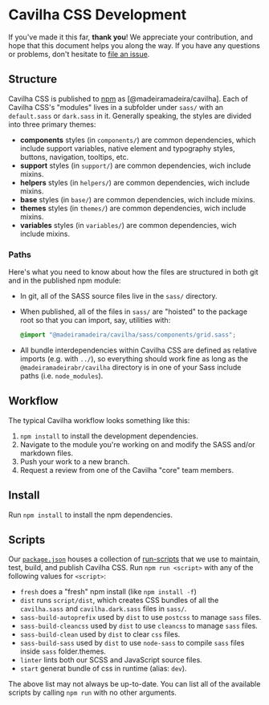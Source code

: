 # Cavilha CSS Development

If you've made it this far, **thank you**! We appreciate your contribution, and hope that this document helps you along the way. If you have any questions or problems, don't hesitate to [file an issue](https://github.com/madeiramadeirabr/cavilha/issues/new).

## Structure
Cavilha CSS is published to [npm] as [@madeiramadeira/cavilha]. Each of Cavilha CSS's "modules" lives in a subfolder under `sass/` with an `default.sass` or `dark.sass` in it. Generally speaking, the styles are divided into three primary themes:

* **components** styles (in `components/`) are common dependencies, which include support variables, native element and typography styles, buttons, navigation, tooltips, etc.
* **support** styles (in `support/`) are common dependencies, wich include mixins.
* **helpers** styles (in `helpers/`) are common dependencies, wich include mixins.
* **base** styles (in `base/`) are common dependencies, wich include mixins.
* **themes** styles (in `themes/`) are common dependencies, wich include mixins.
* **variables** styles (in `variables/`) are common dependencies, wich include mixins.

### Paths
Here's what you need to know about how the files are structured in both git and in the published npm module:

* In git, all of the SASS source files live in the `sass/` directory.
* When published, all of the files in `sass/` are "hoisted" to the package root so that you can import, say, utilities with:

    ```scss
    @import "@madeiramadeira/cavilha/sass/components/grid.sass";
    ```

* All bundle interdependencies within Cavilha CSS are defined as relative imports (e.g. with `../`), so everything should work fine as long as the `@madeiramadeirabr/cavilha` directory is in one of your Sass include paths (i.e. `node_modules`).


## Workflow
The typical Cavilha workflow looks something like this:

1. `npm install` to install the development dependencies.
1. Navigate to the module you're working on and modify the SASS and/or markdown files.
1. Push your work to a new branch.
1. Request a review from one of the Cavilha "core" team members.

## Install
Run `npm install` to install the npm dependencies.


## Scripts
Our [`package.json`](package.json) houses a collection of [run-scripts] that we use to maintain, test, build, and publish Cavilha CSS. Run `npm run <script>` with any of the following values for `<script>`:

* `fresh` does a "fresh" npm install (like `npm install -f`)
* `dist` runs `script/dist`, which creates CSS bundles of all the `cavilha.sass` and `cavilha.dark.sass` files in `sass/`.
* `sass-build-autoprefix` used by `dist` to use `postcss` to manage `sass` files.
* `sass-build-cleancss` used by `dist` to use `cleancss` to manage `sass` files.
* `sass-build-clean` used by `dist` to clear `css` files.
* `sass-build-sass` used by `dist` to use `node-sass` to compile `sass` files inside `sass` folder.themes.
* `linter` lints both our SCSS and JavaScript source files.
* `start` generat bundle of css in runtime (alias: `dev`).


The above list may not always be up-to-date. You can list all of the available scripts by calling `npm run` with no other arguments.

[@madeiramadeira/css]: https://www.npmjs.com/package/@madeiramadeira/cavilha
[run-scripts]: https://docs.npmjs.com/cli/run-script
[npm]: https://www.npmjs.com/
